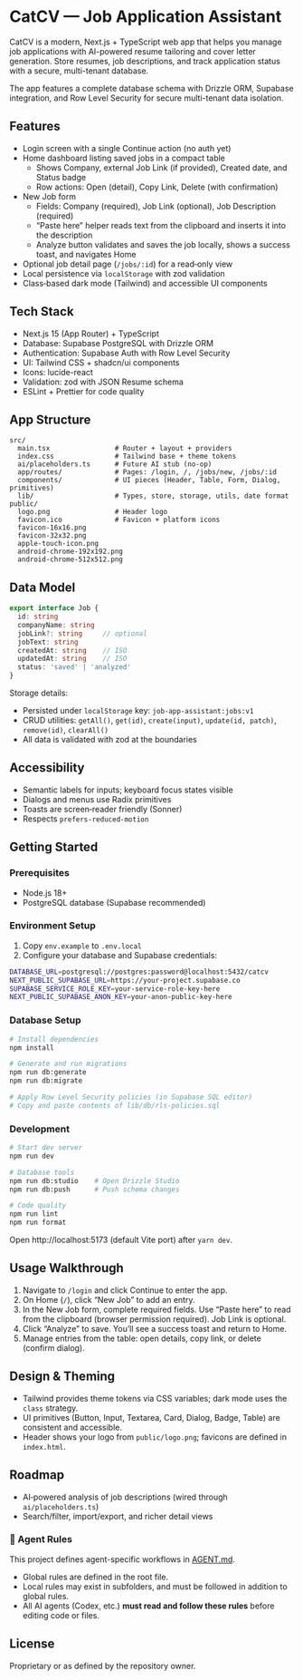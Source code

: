 # CatCV — Job Application Assistant

CatCV is a modern, Next.js + TypeScript web app that helps you manage job applications with AI-powered resume tailoring and cover letter generation. Store resumes, job descriptions, and track application status with a secure, multi-tenant database.

The app features a complete database schema with Drizzle ORM, Supabase integration, and Row Level Security for secure multi-tenant data isolation.

## Features
- Login screen with a single Continue action (no auth yet)
- Home dashboard listing saved jobs in a compact table
  - Shows Company, external Job Link (if provided), Created date, and Status badge
  - Row actions: Open (detail), Copy Link, Delete (with confirmation)
- New Job form
  - Fields: Company (required), Job Link (optional), Job Description (required)
  - “Paste here” helper reads text from the clipboard and inserts it into the description
  - Analyze button validates and saves the job locally, shows a success toast, and navigates Home
- Optional job detail page (`/jobs/:id`) for a read‑only view
- Local persistence via `localStorage` with zod validation
- Class‑based dark mode (Tailwind) and accessible UI components

## Tech Stack
- Next.js 15 (App Router) + TypeScript
- Database: Supabase PostgreSQL with Drizzle ORM
- Authentication: Supabase Auth with Row Level Security
- UI: Tailwind CSS + shadcn/ui components
- Icons: lucide-react
- Validation: zod with JSON Resume schema
- ESLint + Prettier for code quality

## App Structure
```
src/
  main.tsx                # Router + layout + providers
  index.css               # Tailwind base + theme tokens
  ai/placeholders.ts      # Future AI stub (no‑op)
  app/routes/             # Pages: /login, /, /jobs/new, /jobs/:id
  components/             # UI pieces (Header, Table, Form, Dialog, primitives)
  lib/                    # Types, store, storage, utils, date format
public/
  logo.png                # Header logo
  favicon.ico             # Favicon + platform icons
  favicon-16x16.png
  favicon-32x32.png
  apple-touch-icon.png
  android-chrome-192x192.png
  android-chrome-512x512.png
```

## Data Model
```ts
export interface Job {
  id: string
  companyName: string
  jobLink?: string     // optional
  jobText: string
  createdAt: string    // ISO
  updatedAt: string    // ISO
  status: 'saved' | 'analyzed'
}
```

Storage details:
- Persisted under `localStorage` key: `job-app-assistant:jobs:v1`
- CRUD utilities: `getAll()`, `get(id)`, `create(input)`, `update(id, patch)`, `remove(id)`, `clearAll()`
- All data is validated with zod at the boundaries

## Accessibility
- Semantic labels for inputs; keyboard focus states visible
- Dialogs and menus use Radix primitives
- Toasts are screen‑reader friendly (Sonner)
- Respects `prefers-reduced-motion`

## Getting Started

### Prerequisites
- Node.js 18+
- PostgreSQL database (Supabase recommended)

### Environment Setup
1. Copy `env.example` to `.env.local`
2. Configure your database and Supabase credentials:
```bash
DATABASE_URL=postgresql://postgres:password@localhost:5432/catcv
NEXT_PUBLIC_SUPABASE_URL=https://your-project.supabase.co
SUPABASE_SERVICE_ROLE_KEY=your-service-role-key-here
NEXT_PUBLIC_SUPABASE_ANON_KEY=your-anon-public-key-here
```

### Database Setup
```bash
# Install dependencies
npm install

# Generate and run migrations
npm run db:generate
npm run db:migrate

# Apply Row Level Security policies (in Supabase SQL editor)
# Copy and paste contents of lib/db/rls-policies.sql
```

### Development
```bash
# Start dev server
npm run dev

# Database tools
npm run db:studio    # Open Drizzle Studio
npm run db:push      # Push schema changes

# Code quality
npm run lint
npm run format
```

Open http://localhost:5173 (default Vite port) after `yarn dev`.

## Usage Walkthrough
1) Navigate to `/login` and click Continue to enter the app.
2) On Home (`/`), click “New Job” to add an entry.
3) In the New Job form, complete required fields. Use “Paste here” to read from the clipboard (browser permission required). Job Link is optional.
4) Click “Analyze” to save. You’ll see a success toast and return to Home.
5) Manage entries from the table: open details, copy link, or delete (confirm dialog).

## Design & Theming
- Tailwind provides theme tokens via CSS variables; dark mode uses the `class` strategy.
- UI primitives (Button, Input, Textarea, Card, Dialog, Badge, Table) are consistent and accessible.
- Header shows your logo from `public/logo.png`; favicons are defined in `index.html`.

## Roadmap
- AI‑powered analysis of job descriptions (wired through `ai/placeholders.ts`)
- Search/filter, import/export, and richer detail views

### 🤖 Agent Rules
This project defines agent-specific workflows in [AGENT.md](./AGENT.md).
- Global rules are defined in the root file.
- Local rules may exist in subfolders, and must be followed in addition to global rules.
- All AI agents (Codex, etc.) **must read and follow these rules** before editing code or files.


## License
Proprietary or as defined by the repository owner.